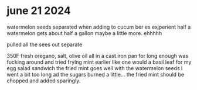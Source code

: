 # june 21 2024

watermelon seeds
separated when adding to cucum ber es exjperient
half a watermelon gets about half a gallon maybe a little more. ehhhhh

pulled all the sees out separate

350F
fresh oregano, salt, olive oil all in a cast iron pan for long enough
was fucking around and tried frying mint earlier like one would a basil leaf for my egg salad sandwich
the fried mint goes well with the watermelon seeds
i went a bit too long ad the sugars burned a little... the fried mint should be chopped and added sparingly.